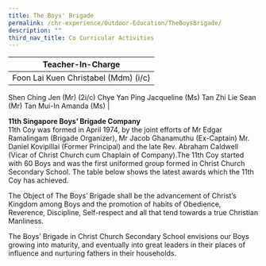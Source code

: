 ```yaml
---
title: The Boys' Brigade
permalink: /chr-experience/Outdoor-Education/TheBoysBrigade/
description: ""
third_nav_title: Co Curricular Activities
---
```



| Teacher-In-Charge | 
| -------- | 
| Foon Lai Kuen Christabel (Mdm) (i/c)
Shen Ching Jen (Mr) (2i/c)
Chye Yan Ping Jacqueline (Ms) 
Tan Zhi Lie Sean (Mr)
Tan Mui-In Amanda (Ms)
| 


<b> 11th Singapore Boys’ Brigade Company </b><br>
11th Coy was formed in April 1974, by the joint efforts of Mr Edgar Ramalingam (Brigade Organizer), Mr Jacob Ghanamuthu (Ex-Captain) Mr. Daniel Kovipillai (Former Principal) and the late Rev. Abraham Caldwell (Vicar of Christ Church cum Chaplain of Company).The 11th Coy started with 60 Boys and was the first uniformed group formed in Christ Church Secondary School.
The table below shows the latest awards which the 11th Coy has achieved.

The Object of The Boys’ Brigade shall be the advancement of Christ’s Kingdom among Boys and the promotion of habits of Obedience, Reverence, Discipline, Self-respect and all that tend towards a true Christian Manliness.

The Boys’ Brigade in Christ Church Secondary School envisions our Boys growing into maturity, and eventually into great leaders in their places of influence and nurturing fathers in their households.